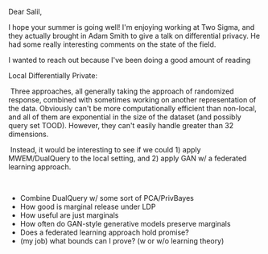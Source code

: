 Dear Salil,



I hope your summer is going well! I'm enjoying working at Two Sigma, and they actually brought in Adam Smith to give a talk on differential privacy. He had some really interesting comments on the state of the field. 

I wanted to reach out because I've been doing a good amount of reading 



Local Differentially Private:

​	Three approaches, all generally taking the approach of randomized response, combined with sometimes working on another representation of the data. Obviously can't be more computationally efficient than non-local, and all of them are exponential in the size of the dataset (and possibly query set TOOD). However, they can't easily handle greater than 32 dimensions. 

​	Instead, it would be interesting to see if we could 1) apply MWEM/DualQuery to the local setting, and 2) apply GAN w/ a federated learning approach. 

​	

* Combine DualQuery w/ some sort of PCA/PrivBayes
* How good is marginal release under LDP
* How useful are just marginals
* How often do GAN-style generative models preserve marginals
* Does a federated learning approach hold promise?
* (my job) what bounds can I prove? (w or w/o learning theory)